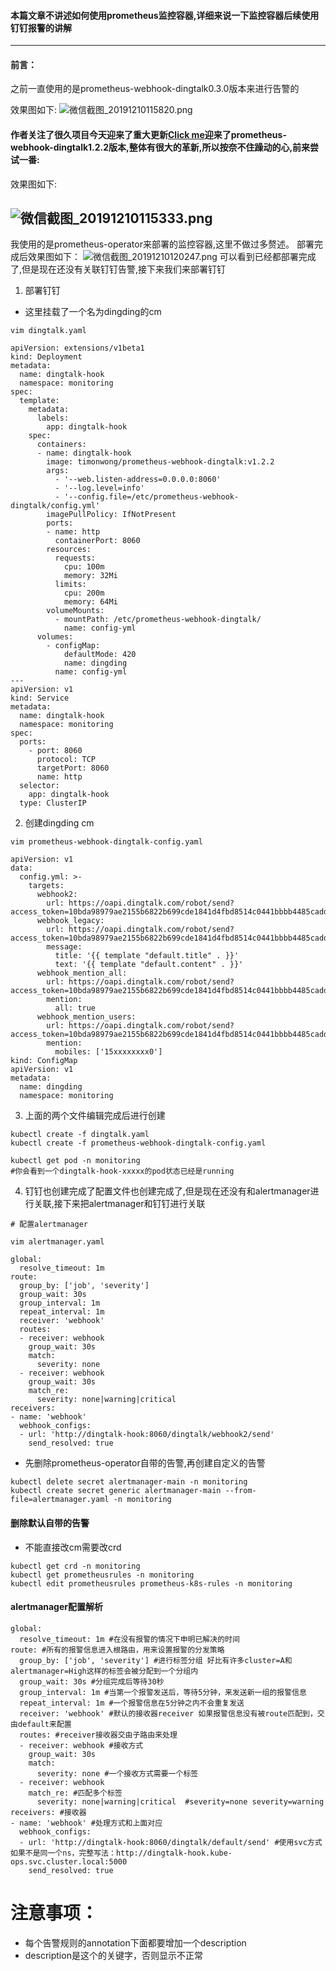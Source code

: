 #### 本篇文章不讲述如何使用prometheus监控容器,详细来说一下监控容器后续使用钉钉报警的讲解
---
#### 前言：
之前一直使用的是prometheus-webhook-dingtalk0.3.0版本来进行告警的

效果图如下:
![微信截图_20191210115820.png](https://i.loli.net/2019/12/10/SO6VsYziCwrtoav.png)
#### 作者关注了很久项目今天迎来了重大更新[Click me](https://github.com/timonwong/prometheus-webhook-dingtalk)迎来了prometheus-webhook-dingtalk1.2.2版本,整体有很大的革新,所以按奈不住躁动的心,前来尝试一番:

效果图如下: 

![微信截图_20191210115333.png](https://i.loli.net/2019/12/10/IOFB3sQ4Jcne6vb.png)
---
我使用的是prometheus-operator来部署的监控容器,这里不做过多赘述。
部署完成后效果图如下：
![微信截图_20191210120247.png](https://i.loli.net/2019/12/10/vGyAHaYRSVh612M.png)
可以看到已经都部署完成了,但是现在还没有关联钉钉告警,接下来我们来部署钉钉
1. 部署钉钉
  - 这里挂载了一个名为dingding的cm
```
vim dingtalk.yaml

apiVersion: extensions/v1beta1
kind: Deployment
metadata:
  name: dingtalk-hook
  namespace: monitoring
spec:
  template:
    metadata:
      labels:
        app: dingtalk-hook
    spec:
      containers:
      - name: dingtalk-hook
        image: timonwong/prometheus-webhook-dingtalk:v1.2.2
        args:
          - '--web.listen-address=0.0.0.0:8060'
          - '--log.level=info'
          - '--config.file=/etc/prometheus-webhook-dingtalk/config.yml'
        imagePullPolicy: IfNotPresent
        ports:
        - name: http
          containerPort: 8060
        resources:
          requests:
            cpu: 100m
            memory: 32Mi
          limits:
            cpu: 200m
            memory: 64Mi
        volumeMounts:
          - mountPath: /etc/prometheus-webhook-dingtalk/
            name: config-yml
      volumes:
        - configMap:
            defaultMode: 420
            name: dingding
          name: config-yml
---
apiVersion: v1
kind: Service
metadata:
  name: dingtalk-hook
  namespace: monitoring
spec:
  ports:
    - port: 8060
      protocol: TCP
      targetPort: 8060
      name: http
  selector:
    app: dingtalk-hook
  type: ClusterIP
```
2. 创建dingding  cm
```
vim prometheus-webhook-dingtalk-config.yaml

apiVersion: v1
data:
  config.yml: >-
    targets:
      webhook2:
        url: https://oapi.dingtalk.com/robot/send?access_token=10bda98979ae2155b6822b699cde1841d4fbd8514c0441bbbb4485caddf3a388x
      webhook_legacy:
        url: https://oapi.dingtalk.com/robot/send?access_token=10bda98979ae2155b6822b699cde1841d4fbd8514c0441bbbb4485caddf3a388x
        message:
          title: '{{ template "default.title" . }}'
          text: '{{ template "default.content" . }}'
      webhook_mention_all:
        url: https://oapi.dingtalk.com/robot/send?access_token=10bda98979ae2155b6822b699cde1841d4fbd8514c0441bbbb4485caddf3a388x
        mention:
          all: true
      webhook_mention_users:
        url: https://oapi.dingtalk.com/robot/send?access_token=10bda98979ae2155b6822b699cde1841d4fbd8514c0441bbbb4485caddf3a388x
        mention:
          mobiles: ['15xxxxxxxx0']
kind: ConfigMap
apiVersion: v1
metadata:
  name: dingding
  namespace: monitoring
```
3. 上面的两个文件编辑完成后进行创建
```
kubectl create -f dingtalk.yaml
kubectl create -f prometheus-webhook-dingtalk-config.yaml

kubectl get pod -n monitoring
#你会看到一个dingtalk-hook-xxxxx的pod状态已经是running
```
4. 钉钉也创建完成了配置文件也创建完成了,但是现在还没有和alertmanager进行关联,接下来把alertmanager和钉钉进行关联
```
# 配置alertmanager

vim alertmanager.yaml

global:
  resolve_timeout: 1m
route:
  group_by: ['job', 'severity']
  group_wait: 30s
  group_interval: 1m
  repeat_interval: 1m
  receiver: 'webhook'
  routes:
  - receiver: webhook
    group_wait: 30s
    match:
      severity: none
  - receiver: webhook
    group_wait: 30s
    match_re:
      severity: none|warning|critical
receivers:
- name: 'webhook'
  webhook_configs:
  - url: 'http://dingtalk-hook:8060/dingtalk/webhook2/send'
    send_resolved: true
```
  - 先删除prometheus-operator自带的告警,再创建自定义的告警
```
kubectl delete secret alertmanager-main -n monitoring
kubectl create secret generic alertmanager-main --from-file=alertmanager.yaml -n monitoring
```
#### 删除默认自带的告警
* 不能直接改cm需要改crd
```
kubectl get crd -n monitoring
kubectl get prometheusrules -n monitoring
kubectl edit prometheusrules prometheus-k8s-rules -n monitoring
```
#### alertmanager配置解析
```
global:
  resolve_timeout: 1m #在没有报警的情况下申明已解决的时间
route: #所有的报警信息进入根路由，用来设置报警的分发策略
  group_by: ['job', 'severity'] #进行标签分组 好比有许多cluster=A和alertmanager=High这样的标签会被分配到一个分组内
  group_wait: 30s #分组完成后等待30秒
  group_interval: 1m #当第一个报警发送后，等待5分钟，来发送新一组的报警信息
  repeat_interval: 1m #一个报警信息在5分钟之内不会重复发送
  receiver: 'webhook' #默认的接收器receiver 如果报警信息没有被route匹配到，交由default来配置
  routes: #receiver接收器交由子路由来处理
  - receiver: webhook #接收方式
    group_wait: 30s
    match:
      severity: none #一个接收方式需要一个标签
  - receiver: webhook
    match_re: #匹配多个标签
      severity: none|warning|critical  #severity=none severity=warning
receivers: #接收器
- name: 'webhook' #处理方式和上面对应
  webhook_configs:
  - url: 'http://dingtalk-hook:8060/dingtalk/default/send' #使用svc方式 如果不是同一个ns，完整写法：http://dingtalk-hook.kube-ops.svc.cluster.local:5000
    send_resolved: true
```
# 注意事项：
- 每个告警规则的annotation下面都要增加一个description
- description是这个的关键字，否则显示不正常









